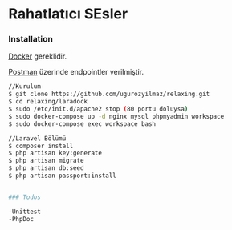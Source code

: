 # Rahatlatıcı SEsler
### Installation

[Docker](https://www.docker.com/) gereklidir.

[Postman](https://documenter.getpostman.com/view/3752327/SVfWKkQL?version=latest#d78c6135-ca3f-4a45-83be-89d355446f6f
) üzerinde endpointler verilmiştir.

```sh
//Kurulum
$ git clone https://github.com/ugurozyilmaz/relaxing.git
$ cd relaxing/laradock
$ sudo /etc/init.d/apache2 stop (80 portu doluysa) 
$ sudo docker-compose up -d nginx mysql phpmyadmin workspace
$ sudo docker-compose exec workspace bash

//Laravel Bölümü
$ composer install
$ php artisan key:generate
$ php artisan migrate
$ php artisan db:seed
$ php artisan passport:install


### Todos

-Unittest
-PhpDoc
